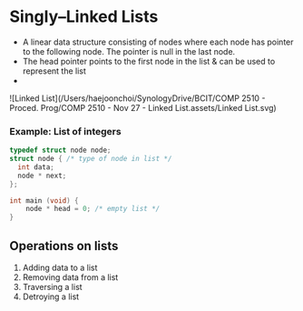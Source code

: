 # Singly–Linked Lists

-   A linear data structure consisting of nodes where each node has pointer to the following node. The pointer is null in the last node.
-   The head pointer points to the first node in the list & can be used to represent the list
-   

![Linked List](/Users/haejoonchoi/SynologyDrive/BCIT/COMP 2510 - Proced. Prog/COMP 2510 - Nov 27 - Linked List.assets/Linked List.svg)



### Example: List of integers

```c
typedef struct node node;
struct node { /* type of node in list */
  int data;
  node * next;
};

int main (void) {
	node * head = 0; /* empty list */
} 
```



## Operations on lists

1.  Adding data to a list
2.  Removing data from a list
3.  Traversing a list
4.  Detroying a list